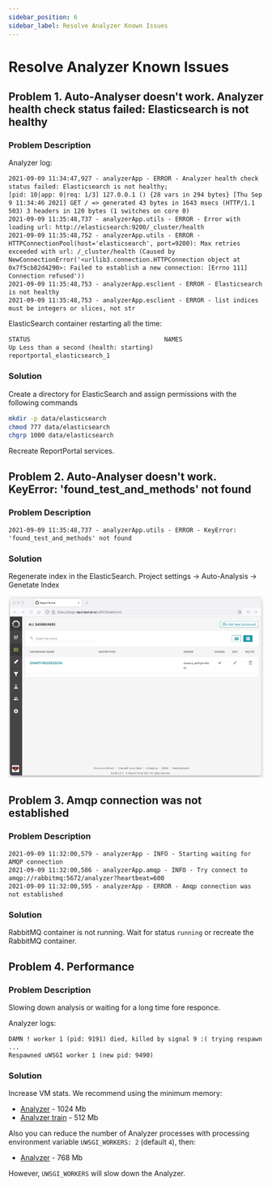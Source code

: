 ```yaml
---
sidebar_position: 6
sidebar_label: Resolve Analyzer Known Issues
---
```


# Resolve Analyzer Known Issues

## Problem 1. Auto-Analyser doesn't work. Analyzer health check status failed: Elasticsearch is not healthy

### Problem Description

Analyzer log:

```
2021-09-09 11:34:47,927 - analyzerApp - ERROR - Analyzer health check status failed: Elasticsearch is not healthy;
[pid: 10|app: 0|req: 1/3] 127.0.0.1 () {28 vars in 294 bytes} [Thu Sep  9 11:34:46 2021] GET / => generated 43 bytes in 1643 msecs (HTTP/1.1 503) 3 headers in 120 bytes (1 switches on core 0)
2021-09-09 11:35:48,737 - analyzerApp.utils - ERROR - Error with loading url: http://elasticsearch:9200/_cluster/health
2021-09-09 11:35:48,752 - analyzerApp.utils - ERROR - HTTPConnectionPool(host='elasticsearch', port=9200): Max retries exceeded with url: /_cluster/health (Caused by NewConnectionError('<urllib3.connection.HTTPConnection object at 0x7f5cb82d4290>: Failed to establish a new connection: [Errno 111] Connection refused'))
2021-09-09 11:35:48,753 - analyzerApp.esclient - ERROR - Elasticsearch is not healthy
2021-09-09 11:35:48,753 - analyzerApp.esclient - ERROR - list indices must be integers or slices, not str
```

ElasticSearch container restarting all the time:

```
STATUS                                     NAMES
Up Less than a second (health: starting)   reportportal_elasticsearch_1
```

### Solution

Create a directory for ElasticSearch and assign permissions with the following commands

```bash
mkdir -p data/elasticsearch
chmod 777 data/elasticsearch
chgrp 1000 data/elasticsearch
```

Recreate ReportPortal services.

## Problem 2. Auto-Analyser doesn't work. KeyError: 'found_test_and_methods' not found

### Problem Description

```
2021-09-09 11:35:48,737 - analyzerApp.utils - ERROR - KeyError: 'found_test_and_methods' not found
```

### Solution

Regenerate index in the ElasticSearch. Project settings -> Auto-Analysis -> Genetate Index

![Regenerate index](img/autoanalyzer-generate-index.gif)


## Problem 3. Amqp connection was not established

### Problem Description

```
2021-09-09 11:32:00,579 - analyzerApp - INFO - Starting waiting for AMQP connection
2021-09-09 11:32:00,586 - analyzerApp.amqp - INFO - Try connect to amqp://rabbitmq:5672/analyzer?heartbeat=600
2021-09-09 11:32:00,595 - analyzerApp - ERROR - Amqp connection was not established
```

### Solution

RabbitMQ container is not running. Wait for status `running` or recreate the RabbitMQ container.

## Problem 4. Performance

### Problem Description

Slowing down analysis or waiting for a long time fore responce.

Analyzer logs:

```
DAMN ! worker 1 (pid: 9191) died, killed by signal 9 :( trying respawn ...
Respawned uWSGI worker 1 (new pid: 9490)
```

### Solution

Increase VM stats. We recommend using the minimum memory:
* [Analyzer](https://github.com/reportportal/reportportal/blob/master/docker-compose.yml#L56) - 1024 Mb
* [Analyzer train](https://github.com/reportportal/reportportal/blob/master/docker-compose.yml#L69) - 512 Mb

Also you can reduce the number of Analyzer processes with processing environment variable `UWSGI_WORKERS: 2` (default `4`), then:
* [Analyzer](https://github.com/reportportal/reportportal/blob/master/docker-compose.yml#L56) - 768 Mb

However, `UWSGI_WORKERS` will slow down the Analyzer.
